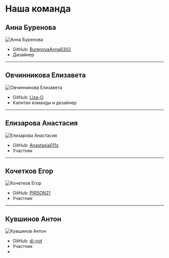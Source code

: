 # Наша команда

## Анна Буренова
![Анна Буренова](https://avatars.githubusercontent.com/u/191490969?v=4)
- GitHub: [BurenovaAnna6302](https://github.com/BurenovaAnna6302)
- Дизайнер

---

## Овчинникова Елизавета
![Овчинникова Елизавета](https://avatars.githubusercontent.com/u/191477093?v=4)
- GitHub: [Liza-O](https://github.com/Liza-O)
- Капитан команды и дизайнер

---

## Елизарова Анастасия
![Елизарова Анастасия](https://avatars.githubusercontent.com/u/166629949?v=4)
- GitHub: [Anastasia011s](https://github.com/Anastasia011s)
- Участник

---

## Кочетков Егор
![Кочетков Егор](https://avatars.githubusercontent.com/u/159873153?v=4)
- GitHub: [PIRSON21](https://github.com/PIRSON21)
- Участник

---

## Кувшинов Антон
![Кувшинов Антон](https://avatars.githubusercontent.com/u/160622634?v=4)
- GitHub: [di-not](https://github.com/di-not)
- Участник
- 
